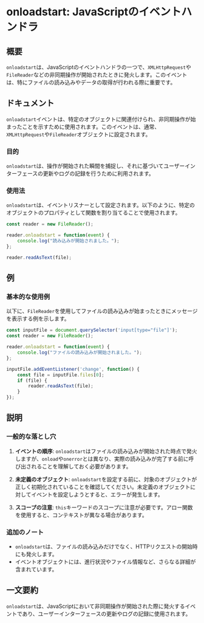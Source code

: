 <!--
Meta Description: # onloadstart: JavaScriptのイベントハンドラ ## 概要 `onloadstart`は、JavaScriptのイベントハンドラの一つで、`XMLHttpRequest`や`FileReader`などの非同期操作が開始されたときに発火します。このイベントは、特にファイルの読み込...
Meta Keywords: onloadstart, reader, filereader, file, const
-->

# onloadstart: JavaScriptのイベントハンドラ

## 概要
`onloadstart`は、JavaScriptのイベントハンドラの一つで、`XMLHttpRequest`や`FileReader`などの非同期操作が開始されたときに発火します。このイベントは、特にファイルの読み込みやデータの取得が行われる際に重要です。

## ドキュメント
`onloadstart`イベントは、特定のオブジェクトに関連付けられ、非同期操作が始まったことを示すために使用されます。このイベントは、通常、`XMLHttpRequest`や`FileReader`オブジェクトに設定されます。

### 目的
`onloadstart`は、操作が開始された瞬間を捕捉し、それに基づいてユーザーインターフェースの更新やログの記録を行うために利用されます。

### 使用法
`onloadstart`は、イベントリスナーとして設定されます。以下のように、特定のオブジェクトのプロパティとして関数を割り当てることで使用されます。

```javascript
const reader = new FileReader();

reader.onloadstart = function(event) {
    console.log("読み込みが開始されました。");
};

reader.readAsText(file);
```

## 例
### 基本的な使用例
以下に、`FileReader`を使用してファイルの読み込みが始まったときにメッセージを表示する例を示します。

```javascript
const inputFile = document.querySelector('input[type="file"]');
const reader = new FileReader();

reader.onloadstart = function(event) {
    console.log("ファイルの読み込みが開始されました。");
};

inputFile.addEventListener('change', function() {
    const file = inputFile.files[0];
    if (file) {
        reader.readAsText(file);
    }
});
```

## 説明
### 一般的な落とし穴
1. **イベントの順序**: `onloadstart`はファイルの読み込みが開始された時点で発火しますが、`onload`や`onerror`とは異なり、実際の読み込みが完了する前に呼び出されることを理解しておく必要があります。
   
2. **未定義のオブジェクト**: `onloadstart`を設定する前に、対象のオブジェクトが正しく初期化されていることを確認してください。未定義のオブジェクトに対してイベントを設定しようとすると、エラーが発生します。

3. **スコープの注意**: `this`キーワードのスコープに注意が必要です。アロー関数を使用すると、コンテキストが異なる場合があります。

### 追加のノート
- `onloadstart`は、ファイルの読み込みだけでなく、HTTPリクエストの開始時にも発火します。
- イベントオブジェクトには、進行状況やファイル情報など、さらなる詳細が含まれています。

## 一文要約
`onloadstart`は、JavaScriptにおいて非同期操作が開始された際に発火するイベントであり、ユーザーインターフェースの更新やログの記録に使用されます。